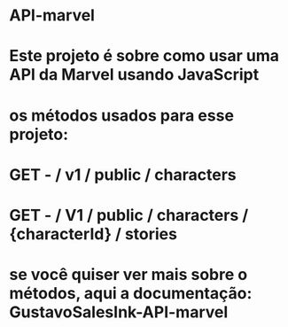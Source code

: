 # API-marvel
# Este projeto é sobre como usar uma API da Marvel usando JavaScript
#
# os métodos usados para esse projeto:
# GET - / v1 / public / characters
# GET - / V1 / public / characters / {characterId} / stories
# se você quiser ver mais sobre o métodos, aqui a documentação: GustavoSalesInk-API-marvel
